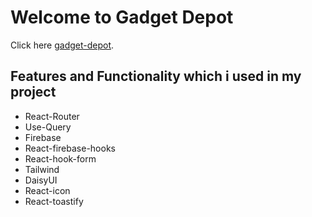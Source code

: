 # Welcome to Gadget Depot

Click here [gadget-depot](https://gadget-depot.web.app/).

## Features and Functionality which i used in my project

- React-Router
- Use-Query
- Firebase
- React-firebase-hooks
- React-hook-form
- Tailwind
- DaisyUI
- React-icon
- React-toastify